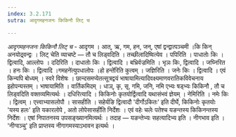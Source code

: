 ```yaml
---
index: 3.2.171
sutra: आदृगमहनजनः किकिनौ लिट् च

---
```

_आदृगमहनजनः किकिनौ लिट् च_ - आदृगम । आत्, ऋ, गम, हन, जन्, एषां द्वन्द्वात्पञ्चमी ।कि किन् अनयोद्र्वन्द्वः । लिट् चेति व्याचष्टे  —  तौ च लिड्वदिति । तच्छीलादिष्वित्येव । पपिरिति । पाधातोः किः । द्वित्वादि, आल्लोपः । ददिरिति । दाधातोः किः । द्वित्वादि । बभ्रिर्वज्रमिति । भृञः किः, द्वित्वादि । जघ्निरित । हनः किः । द्वित्वादि ।गमहने॑त्युपधालोपः ।हो हन्ते॑रिति कुत्वम् । जज्ञिरिति । जनेः किः । द्वित्वादि । एवं किन्यपि बोध्यम् । स्वरे विशेषः । छान्दसमप्येतत्सूत्रद्वयं भाषायामित्यादिवक्ष्यमाणवरातिकविवेचनाय इहोपन्यस्तम् । भाषायामिति । वार्तिकमिदम् । धाञ्, कृ, सृ, गमि, जनि, नमि एभ्यः षड्भ्यः किकिनौ , तौ च लिड्वदिति वक्तव्यमित्यर्थः । दधिरित्यादि । किकिनोः कृतयोर्द्वित्वादि यथासंभवं ज्ञेयम् । नेमिरिति । नमेः किः । द्वित्वम् । एत्त्वाभ्यासलोपौ । सासहीति । सहेर्यङि द्वित्वादौ 'दीर्गोऽकितः' इति दीर्घे, किकिनोः कृतयोः 'यस्य हलः' इति यकारलोपे , अतो लोपेसासही॑ति निर्देशः । एवं वहेः चलेः पतेश्च यङन्तस्य किकिनन्तस्य निर्देशः । एषां निपातनस्य उपसङ्ख्यानमित्यर्थः । तदाह —  यङन्तेभ्यः सहत्यादिभ्य इति । नीगभाव इति । 'नीग्वञ्चु' इति प्राप्तस्य नीगागमस्याऽभावन इत्यर्थः ।